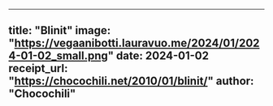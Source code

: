 
---
title: "Blinit"
image: "https://vegaanibotti.lauravuo.me/2024/01/2024-01-02_small.png"
date: 2024-01-02
receipt_url: "https://chocochili.net/2010/01/blinit/"
author: "Chocochili"
---
